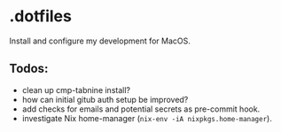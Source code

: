 # .dotfiles
Install and configure my development for MacOS.

## Todos:
- clean up cmp-tabnine install?
- how can initial gitub auth setup be improved?
- add checks for emails and potential secrets as pre-commit hook.
- investigate Nix home-manager (`nix-env -iA nixpkgs.home-manager`).
